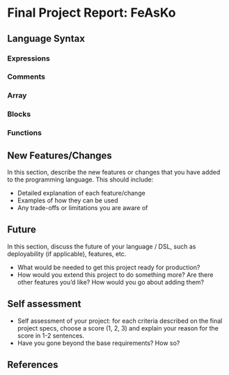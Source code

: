 # Final Project Report: FeAsKo

## Language Syntax

### Expressions

### Comments

### Array

### Blocks

### Functions

## New Features/Changes

In this section, describe the new features or changes that you have added to the programming language. This should include:

* Detailed explanation of each feature/change
* Examples of how they can be used
* Any trade-offs or limitations you are aware of

## Future

In this section, discuss the future of your language / DSL, such as deployability (if applicable), features, etc.

* What would be needed to get this project ready for production?
* How would you extend this project to do something more? Are there other features you’d like? How would you go about adding them?

## Self assessment

* Self assessment of your project: for each criteria described on the final project specs, choose a score (1, 2, 3) and explain your reason for the score in 1-2 sentences.
* Have you gone beyond the base requirements? How so?

## References


